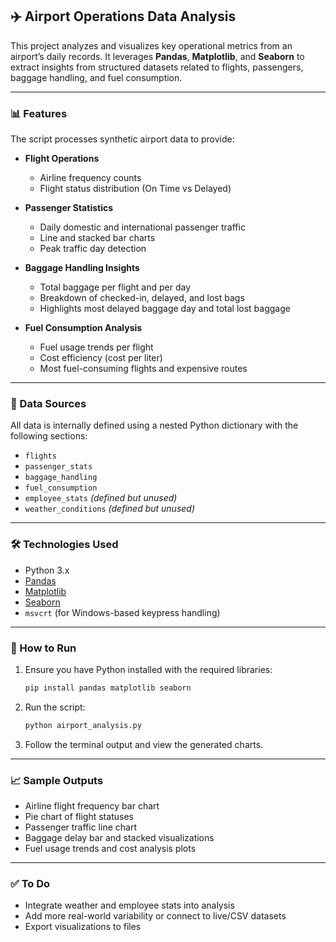 ## ✈️ Airport Operations Data Analysis

This project analyzes and visualizes key operational metrics from an airport’s daily records. It leverages **Pandas**, **Matplotlib**, and **Seaborn** to extract insights from structured datasets related to flights, passengers, baggage handling, and fuel consumption.

---

### 📊 Features

The script processes synthetic airport data to provide:

* **Flight Operations**

  * Airline frequency counts
  * Flight status distribution (On Time vs Delayed)

* **Passenger Statistics**

  * Daily domestic and international passenger traffic
  * Line and stacked bar charts
  * Peak traffic day detection

* **Baggage Handling Insights**

  * Total baggage per flight and per day
  * Breakdown of checked-in, delayed, and lost bags
  * Highlights most delayed baggage day and total lost baggage

* **Fuel Consumption Analysis**

  * Fuel usage trends per flight
  * Cost efficiency (cost per liter)
  * Most fuel-consuming flights and expensive routes

---

### 📁 Data Sources

All data is internally defined using a nested Python dictionary with the following sections:

* `flights`
* `passenger_stats`
* `baggage_handling`
* `fuel_consumption`
* `employee_stats` *(defined but unused)*
* `weather_conditions` *(defined but unused)*

---

### 🛠 Technologies Used

* Python 3.x
* [Pandas](https://pandas.pydata.org/)
* [Matplotlib](https://matplotlib.org/)
* [Seaborn](https://seaborn.pydata.org/)
* `msvcrt` (for Windows-based keypress handling)

---

### 📌 How to Run

1. Ensure you have Python installed with the required libraries:

   ```bash
   pip install pandas matplotlib seaborn
   ```

2. Run the script:

   ```bash
   python airport_analysis.py
   ```

3. Follow the terminal output and view the generated charts.

---

### 📈 Sample Outputs

* Airline flight frequency bar chart
* Pie chart of flight statuses
* Passenger traffic line chart
* Baggage delay bar and stacked visualizations
* Fuel usage trends and cost analysis plots

---

### ✅ To Do

* Integrate weather and employee stats into analysis
* Add more real-world variability or connect to live/CSV datasets
* Export visualizations to files
